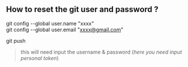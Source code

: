 ## How to reset the git user and password ?




git config --global user.name "xxxx" <br>
git config --global user.email "xxxx@gmail.com"

git push

> this will need input the username & password (*here you need input personal token*)

